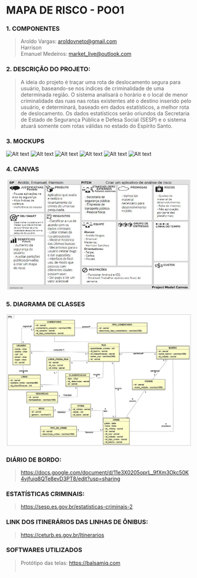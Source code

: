 # MAPA DE RISCO - POO1

### 1. COMPONENTES
> Aroldo Vargas: aroldovneto@gmail.com<br>
> Harrison <br>
> Emanuel Medeiros: market_live@outlook.com<br>

### 2. DESCRIÇÃO DO PROJETO:

>A ideia do projeto é traçar uma rota de deslocamento segura para usuário, baseando-se nos índices de criminalidade de uma determinada região. O sistema analisará o horário e o local de menor criminalidade das ruas nas rotas existentes até o destino inserido pelo usuário, e determinará, baseado em dados estatísticos, a melhor rota de deslocamento. Os dados estatísticos serão oriundos da Secretaria de Estado de Segurança Pública e Defesa Social (SESP) e o sistema atuará somente com rotas válidas no estado do Espírito Santo.

### 3. MOCKUPS
![Alt text](https://github.com/BD120192/CaminhoSeguro/blob/master/TELAS/menu_inicial.JPG?raw=true "Title")
![Alt text](https://github.com/BD120192/CaminhoSeguro/blob/master/TELAS/pesquisa_rua.JPG?raw=true "Title")
![Alt text](https://github.com/BD120192/CaminhoSeguro/blob/master/TELAS/resultado_rua.JPG?raw=true "Title")
![Alt text](https://github.com/BD120192/CaminhoSeguro/blob/master/TELAS/descricao_crimes.JPG?raw=true "Title")
![Alt text](https://github.com/BD120192/CaminhoSeguro/blob/master/TELAS/comentario.JPG?raw=true "Title")
![Alt text](https://github.com/BD120192/CaminhoSeguro/blob/master/TELAS/comentario_enviado.JPG?raw=true "Title")<br>

### 4. CANVAS
![Alt text](https://github.com/aroldovargas/CaminhoSeguro/blob/master/PMC.JPG?raw=true "Title")<br>

### 5. DIAGRAMA DE CLASSES
![Alt text](https://github.com/aroldovargas/CaminhoSeguro/blob/master/Diagrama_Classes.jpg?raw=true "Title")<br>

### DIÁRIO DE BORDO:

>https://docs.google.com/document/d/11e3X0205oprL_9fXm3Okc50K4vjfuiq8QTe8evD3PT8/edit?usp=sharing

### ESTATÍSTICAS CRIMINAIS:

>https://sesp.es.gov.br/estatisticas-criminais-2

### LINK DOS ITINERÁRIOS DAS LINHAS DE ÔNIBUS:

>https://ceturb.es.gov.br/Itinerarios

### SOFTWARES UTILIZADOS
>Protótipo das telas: https://balsamiq.com<br><br>
